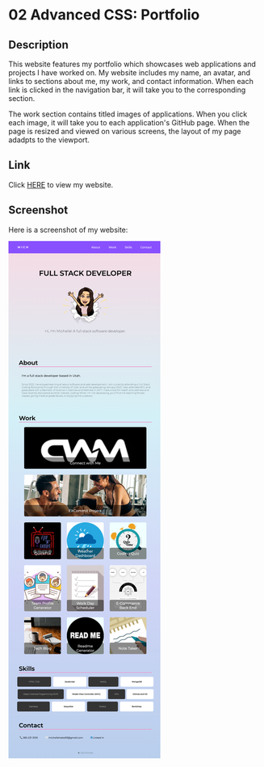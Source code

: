 # 02 Advanced CSS: Portfolio

## Description

This website features my portfolio which showcases web applications and projects I have worked on. My website includes my name, an avatar, and links to sections about me, my work, and contact information. When each link is clicked in the navigation bar, it will take you to the corresponding section. 

The work section contains titled images of applications. When you click each image, it will take you to each application's GitHub page. When the page is resized and viewed on various screens, the layout of my page adadpts to the viewport. 


## Link

Click [HERE](https://mich-hales.github.io/mich-portfolio) to view my website.


## Screenshot

Here is a screenshot of my website:

![Screenshot](./Assets/images/screenshot.html.png)

